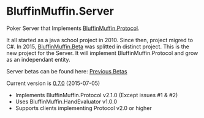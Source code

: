 # BluffinMuffin.Server
Poker Server that Implements [BluffinMuffin.Protocol](http://ericmas001.github.io/BluffinMuffin.Protocol/).

It all started as a java school project in 2010. Since then, project migred to C#. In 2015, [BluffinMuffin.Beta](http://ericmas001.github.io/BluffinMuffin.Beta/) was splitted in distinct project. This is the new project for the Server. It will implement BluffinMuffin.Protocol and grow as an independant entity.

Server betas can be found here: [Previous Betas](https://github.com/Ericmas001/BluffinMuffin.Server/releases/tag/v0.6-beta-6)

Current version is [0.7.0](https://github.com/Ericmas001/BluffinMuffin.Server/releases/tag/v0.8.0) (2015-07-05)
 * Implements BluffinMuffin.Protocol v2.1.0 (Except issues #1 & #2)
 * Uses BluffinMuffin.HandEvaluator v1.0.0
 * Supports clients implementing Protocol v2.0 or higher
